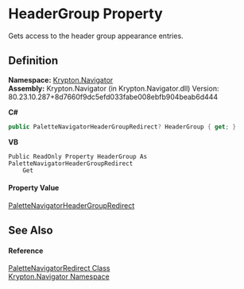 # HeaderGroup Property


Gets access to the header group appearance entries.



## Definition
**Namespace:** <a href="a21ac074-d119-3dc6-bd1c-d3a12c0128bc.md">Krypton.Navigator</a>  
**Assembly:** Krypton.Navigator (in Krypton.Navigator.dll) Version: 80.23.10.287+8d7660f9dc5efd033fabe008ebfb904beab6d444

**C#**
``` C#
public PaletteNavigatorHeaderGroupRedirect? HeaderGroup { get; }
```
**VB**
``` VB
Public ReadOnly Property HeaderGroup As PaletteNavigatorHeaderGroupRedirect
	Get
```



#### Property Value
<a href="d17d0a31-8504-8e7c-f139-c4a6ff41bfcb.md">PaletteNavigatorHeaderGroupRedirect</a>

## See Also


#### Reference
<a href="e6c26c4c-f070-7481-1460-037840962498.md">PaletteNavigatorRedirect Class</a>  
<a href="a21ac074-d119-3dc6-bd1c-d3a12c0128bc.md">Krypton.Navigator Namespace</a>  
